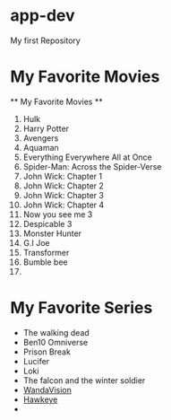# app-dev
My first Repository

# My Favorite Movies
** My Favorite Movies **
1. Hulk
2. Harry Potter
3. Avengers
4. Aquaman
5. Everything Everywhere All at Once
6.  Spider-Man: Across the Spider-Verse
7.   John Wick: Chapter 1
8.    John Wick: Chapter 2
9. John Wick: Chapter 3
10.  John Wick: Chapter 4
11.  Now you see me 3
12.  Despicable 3
13.  Monster Hunter
14.  G.I Joe
15.  Transformer
16.  Bumble bee
17.  

# My Favorite Series
- The walking dead
- Ben10 Omniverse
- Prison Break
- Lucifer
- Loki
- The falcon and the winter soldier
- [WandaVision](https://www.marvel.com/tv-shows)
- [Hawkeye](https://www.marvel.com/tv-shows)
- 
